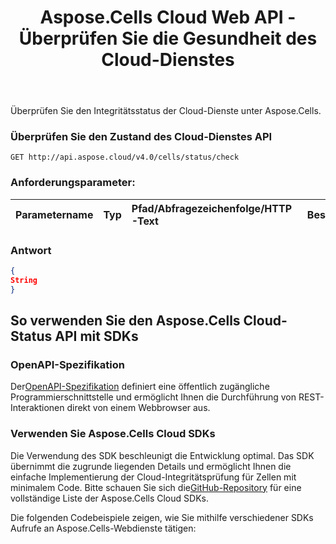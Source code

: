 ﻿---
title: Aspose.Cells Cloud Web API - Überprüfen Sie die Gesundheit des Cloud-Dienstes
second_title: Documen
ArticleTitle: Aspose.Cells Cloud Health Chec
linktitle: Überprüfen Sie den Zustand des Cloud-Dienstes
type: docs
url: /de/check-cloud-service-health/
keywords: cloud service health, Aspose.Cells, API status check, service monitoring, Excel API, REST API, health metrics, system availabilit
description: Überwachen Sie den Integritätsstatus des Cloud-Dienstes Aspose.Cells mit Echtzeitmetriken und betrieblichen Einblicken
weight: 100
kwords: Excel, Office Cloud, REST API, Tabellenkalkulation, PDF, CSV, Json, Markdown, Gesundheitszustand, Serviceverfügbarkeit, Leistungsmetrik
---
Überprüfen Sie den Integritätsstatus der Cloud-Dienste unter Aspose.Cells.

### **Überprüfen Sie den Zustand des Cloud-Dienstes API**

```
GET http://api.aspose.cloud/v4.0/cells/status/check
```

### **Anforderungsparameter:**

| Parametername| Typ| Pfad/Abfragezeichenfolge/HTTP-Text| Beschreibung|
|:- |:- |:- |:- |

### **Antwort**

```json
{
String
}
```

## So verwenden Sie den Aspose.Cells Cloud-Status API mit SDKs

### OpenAPI-Spezifikation

 Der[OpenAPI-Spezifikation](https://reference.aspose.cloud/cells/#/CellsStatusController/CheckCloudServiceHealth) definiert eine öffentlich zugängliche Programmierschnittstelle und ermöglicht Ihnen die Durchführung von REST-Interaktionen direkt von einem Webbrowser aus.

### Verwenden Sie Aspose.Cells Cloud SDKs

Die Verwendung des SDK beschleunigt die Entwicklung optimal. Das SDK übernimmt die zugrunde liegenden Details und ermöglicht Ihnen die einfache Implementierung der Cloud-Integritätsprüfung für Zellen mit minimalem Code.
 Bitte schauen Sie sich die[GitHub-Repository](https://github.com/aspose-cells-cloud) für eine vollständige Liste der Aspose.Cells Cloud SDKs.

Die folgenden Codebeispiele zeigen, wie Sie mithilfe verschiedener SDKs Aufrufe an Aspose.Cells-Webdienste tätigen:
